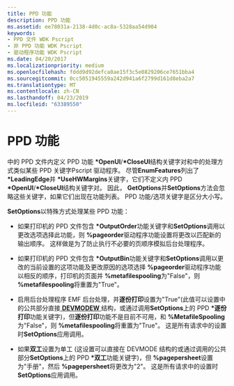 ```yaml
---
title: PPD 功能
description: PPD 功能
ms.assetid: ee78031a-2138-4d0c-ac8a-5328aa54d904
keywords:
- PPD 文件 WDK Pscript
- 非 PPD 功能 WDK Pscript
- 驱动程序功能 WDK Pscript
ms.date: 04/20/2017
ms.localizationpriority: medium
ms.openlocfilehash: fddd9d92defca0ae15f3c5e0829206ce7651bba4
ms.sourcegitcommit: 0cc5051945559a242d941a6f2799d161d8eba2a7
ms.translationtype: MT
ms.contentlocale: zh-CN
ms.lasthandoff: 04/23/2019
ms.locfileid: "63389550"
---
```

# <a name="ppd-features"></a>PPD 功能





中的 PPD 文件内定义 PPD 功能 **\*OpenUI**/**\*CloseUI**结构关键字对和中的处理方式类似某些 PPD 关键字Pscript 驱动程序。 尽管**EnumFeatures**列出了 **\*LeadingEdge**并 **\*UseHWMargins**关键字，它们不定义内 PPD  **\*OpenUI**/**\*CloseUI**结构关键字对。 因此， **GetOptions**并**SetOptions**方法会忽略这些关键字，如果它们出现在功能列表。 PPD 功能/选项关键字是区分大小写。

**SetOptions**以特殊方式处理某些 PPD 功能：

-   如果打印机的 PPD 文件包含 **\*OutputOrder**功能关键字和**SetOptions**调用以更改选项选择此功能，则 **%pageorder**驱动程序功能设置将更改以匹配新的输出顺序。 这样做是为了防止执行不必要的页顺序模拟后台处理程序。

-   如果打印机的 PPD 文件包含 **\*OutputBin**功能关键字和**SetOptions**调用以更改的当前设置的这项功能及更改原因的选项选择 **%pageorder**驱动程序功能以相反的顺序，打印机的页面并 **%metafilespooling**为"False"，则 **%metafilespooling**将重置为"True"。

-   启用后台处理程序 EMF 后台处理，并**逐份打印**设置为"True"(此值可以设置中的公共部分直接[ **DEVMODEW** ](https://msdn.microsoft.com/library/windows/hardware/ff552837)结构，或通过调用**SetOptions**上的 PPD **\*逐份打印**功能关键字)，但**逐份打印**功能不是目前不可用，和 **%MetafileSpooling**为"False"，则 **%metafilespooling**将重置为"True"。 这是所有请求中的设置时**SetOptions**应用调用。

-   如果**双工**设置为单工 (这设置可以直接在 DEVMODE 结构的或通过调用的公共部分**SetOptions**上的 PPD **\*双工**功能关键字)，但 **%pagepersheet**设置为"手册"，然后 **%pagepersheet**将更改为"2"。 这是所有请求中的设置时**SetOptions**应用调用。

 

 




